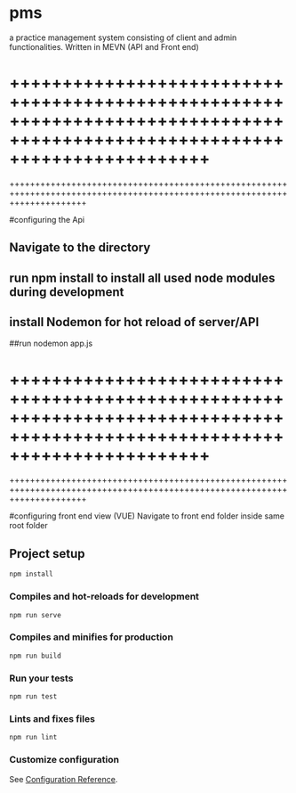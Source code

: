 # pms
a practice management system consisting of client and admin functionalities. Written in MEVN (API and Front end)

+++++++++++++++++++++++++++++++++++++++++++++++++++++++++++++++++++++++++++++++++++++++++++++++++++++++++++++++++++++++++++
===========================================================================================================================
+++++++++++++++++++++++++++++++++++++++++++++++++++++++++++++++++++++++++++++++++++++++++++++++++++++++++++++++++++++++++++

#configuring the Api

## Navigate to the directory


## run npm install to install all used node modules during development


## install Nodemon for hot reload of server/API


##run nodemon app.js

+++++++++++++++++++++++++++++++++++++++++++++++++++++++++++++++++++++++++++++++++++++++++++++++++++++++++++++++++++++++++++
===========================================================================================================================
+++++++++++++++++++++++++++++++++++++++++++++++++++++++++++++++++++++++++++++++++++++++++++++++++++++++++++++++++++++++++++

#configuring front end view (VUE)
Navigate to front end folder inside same root folder

## Project setup
```
npm install
```

### Compiles and hot-reloads for development
```
npm run serve
```

### Compiles and minifies for production
```
npm run build
```

### Run your tests
```
npm run test
```

### Lints and fixes files
```
npm run lint
```

### Customize configuration
See [Configuration Reference](https://cli.vuejs.org/config/).
